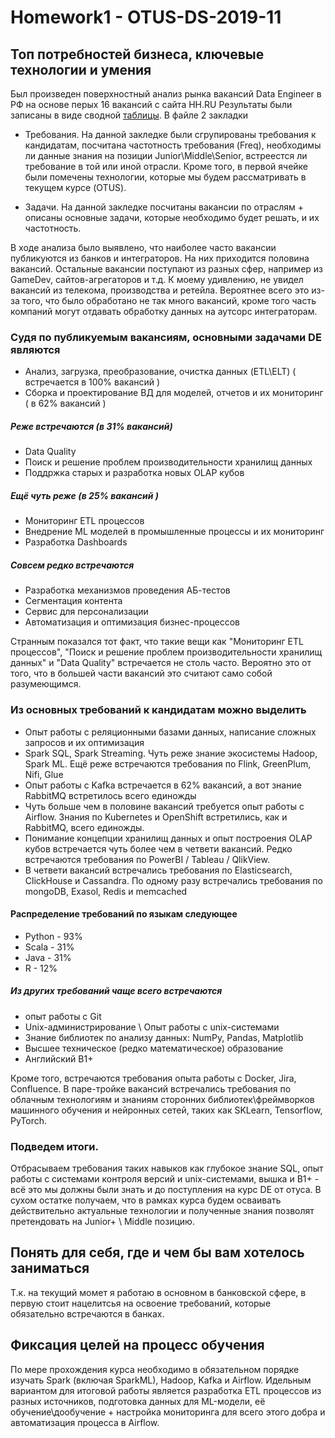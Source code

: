 # Homework1 - OTUS-DS-2019-11 

## Топ потребностей бизнеса, ключевые технологии и умения

Был произведен поверхностный анализ рынка вакансий Data Engineer в РФ на основе перых 16 вакансий с сайта HH.RU 
Результаты были записаны в виде сводной [таблицы](https://github.com/adm-8/otus-de-andreevds-2019-11/raw/master/HW1_Lesson1/HH%20-%20Data%20Engineer.xlsx). В файле 2 закладки

* Требования. На данной закледке были сгрупированы требования к кандидатам, посчитана частотность требования (Freq), необходимы ли данные знания на позиции Junior\Middle\Senior, встреестся ли требование в той или иной отрасли. Кроме того, в первой ячейке были помечены технологии, которые мы будем рассматривать в текущем курсе (OTUS).
	
* Задачи. На данной закледке посчитаны вакансии по отраслям + описаны основные задачи, которые необходимо будет решать, и их частотность.
	
В ходе анализа было выявлено, что наиболее часто вакансии публикуются из банков и интеграторов. На них приходится половина вакансий. Остальные вакансии поступают из разных сфер, например из GameDev, сайтов-агрегаторов и т.д. К моему удивлению, не увидел вакансий из телекома, производства и ретейла. Вероятнее всего это из-за того, что было обработано не так много вакансий, кроме того часть компаний могут отдавать обработку данных на аутсорс интеграторам.

### Судя по публикуемым вакансиям, основными задачами DE являются

* Анализ, загрузка, преобразование, очистка данных (ETL\ELT) ( встречается в 100% вакансий )
* Сборка и проектирование ВД для моделей, отчетов и их мониторинг ( в 62% вакансий )
	
##### Реже встречаются (в 31% вакансий) 

* Data Quality
* Поиск и решение проблем производительности хранилищ данных
* Поддржка старых и разработка новых OLAP кубов

##### Ещё чуть реже (в 25% вакансий ) 

* Мониторинг ETL процессов
* Внедрение ML моделей в промышленные процессы и их мониторинг
* Разработка Dashboards

##### Совсем редко встречаются 

* Разработка механизмов проведения АБ-тестов
* Сегментация контента
* Сервис для персонализации
* Автоматизация и оптимизация бизнес-процессов
	
Странным показался тот факт, что такие вещи как "Мониторинг ETL процессов", "Поиск и решение проблем производительности хранилищ данных" и "Data Quality" встречается не столь часто. Вероятно это от того, что в большей части вакансий это считают само собой разумеющимся.

### Из основных требований к кандидатам можно выделить 

* Опыт работы с реляционными базами данных, написание сложных запросов и их оптимизация
* Spark SQL, Spark Streaming. Чуть реже знание экосистемы Hadoop, Spark ML. Ещё реже встречаются требования по Flink, GreenPlum, Nifi, Glue
* Опыт работы с Kafka встречается в 62% вакансий, а вот знание RabbitMQ встретилось всего единожды
* Чуть больше чем в половине вакансий требуется опыт работы с Airflow. Знания по Kubernetes и OpenShift встретились, как и RabbitMQ, всего единожды.
* Понимание концепции хранилищ данных и опыт построения OLAP кубов встречается чуть более чем в четвети вакансий. Редко встречаются требования по PowerBI / Tableau / QlikView.
* В четвети вакансий встречались требования по Elasticsearch, ClickHouse и Cassandra. По одному разу встречались требования по mongoDB, Exasol, Redis и memcached
 
#### Распределение требований по языкам следующее

* Python - 93% 
* Scala - 31%
* Java - 31%
* R	- 12%
	
##### Из других требований чаще всего встречаются

* опыт работы с Git
* Unix-администрирование \ Опыт работы с unix-системами
* Знание библиотек по анализу данных: NumPy, Pandas, Matplotlib
* Высшее техническое (редко математическое) образование
* Английский B1+ 

Кроме того, встречаются требования опыта работы с Docker, Jira, Confluence. 
В паре-тройке вакансий  встречались требования по облачным технологиям и знаниям сторонних библиотек\фреймворков машинного обучения и нейронных сетей, таких как SKLearn, Tensorflow, PyTorch.

### Подведем итоги. 

Отбрасываем требования таких навыков как глубокое знание SQL, опыт работы с системами контроля версий и unix-системами, вышка и B1+ - всё это мы должны были знать и до поступления на курс DE от отуса. В сухом остатке получаем, что в рамках курса будем осваивать действительно актуальные технологии и полученные знания позволят претендовать на Junior+ \ Middle позицию.


## Понять для себя, где и чем бы вам хотелось заниматься
Т.к. на текущий момет я работаю в основном в банковской сфере, в первую стоит нацелитсья на освоение требований, которые обязательно встречаются в банках.

## Фиксация целей на процесс обучения
По мере прохождения курса необходимо в обязательном порядке изучать Spark (включая SparkML), Hadoop, Kafka и Airflow. Идельным вариантом для итоговой работы является разработка ETL процессов из разных источников, подготовка данных для ML-модели, её обучение\дообучение + настройка мониторинга для всего этого добра и автоматизация процесса в Airflow.